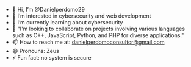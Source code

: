 - 👋 Hi, I’m @Danielperdomo29
- 👀 I’m interested in cybersecurity and web development
- 🌱 I’m currently learning about cybersecurity 
- 💞️ "I'm looking to collaborate on projects involving various languages such as C++, JavaScript, Python, and PHP for diverse applications."
- 📫 How to reach me at: danielperdomoconsultor@gmail.com
- 😄 Pronouns: Zeus 
- ⚡ Fun fact: no system is secure

